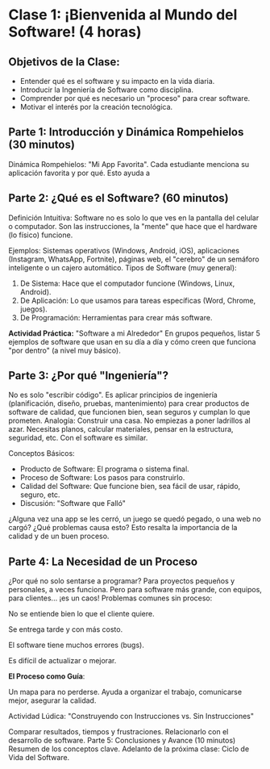 # Clase 1: ¡Bienvenida al Mundo del Software! (4 horas)
## Objetivos de la Clase:
- Entender qué es el software y su impacto en la vida diaria.
- Introducir la Ingeniería de Software como disciplina.
- Comprender por qué es necesario un "proceso" para crear software.
- Motivar el interés por la creación tecnológica.

## Parte 1: Introducción y Dinámica Rompehielos (30 minutos)

Dinámica Rompehielos: "Mi App Favorita". Cada estudiante menciona su aplicación favorita y por qué. Esto ayuda a 

## Parte 2: ¿Qué es el Software? (60 minutos)
Definición Intuitiva:
Software no es solo lo que ves en la pantalla del celular o computador. Son las instrucciones, la "mente" que hace que el hardware (lo físico) funcione.

Ejemplos: Sistemas operativos (Windows, Android, iOS), aplicaciones (Instagram, WhatsApp, Fortnite), páginas web, el "cerebro" de un semáforo inteligente o un cajero automático.
Tipos de Software (muy general):
1. De Sistema: Hace que el computador funcione (Windows, Linux, Android).
2. De Aplicación: Lo que usamos para tareas específicas (Word, Chrome, juegos).
3. De Programación: Herramientas para crear más software.

**Actividad Práctica:** "Software a mi Alrededor"
En grupos pequeños, listar 5 ejemplos de software que usan en su día a día y cómo creen que funciona "por dentro" (a nivel muy básico).

## Parte 3: ¿Por qué "Ingeniería"?

No es solo "escribir código". Es aplicar principios de ingeniería (planificación, diseño, pruebas, mantenimiento) para crear productos de software de calidad, que funcionen bien, sean seguros y cumplan lo que prometen.
Analogía: Construir una casa. No empiezas a poner ladrillos al azar. Necesitas planos, calcular materiales, pensar en la estructura, seguridad, etc. Con el software es similar.

Conceptos Básicos:
* Producto de Software: El programa o sistema final.
* Proceso de Software: Los pasos para construirlo.
* Calidad del Software: Que funcione bien, sea fácil de usar, rápido, seguro, etc.
* Discusión: "Software que Falló"

¿Alguna vez una app se les cerró, un juego se quedó pegado, o una web no cargó? ¿Qué problemas causa esto?
Esto resalta la importancia de la calidad y de un buen proceso.

## Parte 4: La Necesidad de un Proceso

¿Por qué no solo sentarse a programar?
Para proyectos pequeños y personales, a veces funciona.
Pero para software más grande, con equipos, para clientes... ¡es un caos!
Problemas comunes sin proceso:

No se entiende bien lo que el cliente quiere.

Se entrega tarde y con más costo.

El software tiene muchos errores (bugs).

Es difícil de actualizar o mejorar.

**El Proceso como Guía**:

Un mapa para no perderse.
Ayuda a organizar el trabajo, comunicarse mejor, asegurar la calidad.

Actividad Lúdica: "Construyendo con Instrucciones vs. Sin Instrucciones"

Comparar resultados, tiempos y frustraciones. Relacionarlo con el desarrollo de software.
Parte 5: Conclusiones y Avance (10 minutos)
Resumen de los conceptos clave.
Adelanto de la próxima clase: Ciclo de Vida del Software.